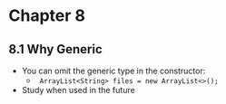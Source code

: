 # Chapter 8

## 8.1 Why Generic
- You can omit the generic type in the constructor:
    - ``` ArrayList<String> files = new ArrayList<>();```
- Study when used in the future